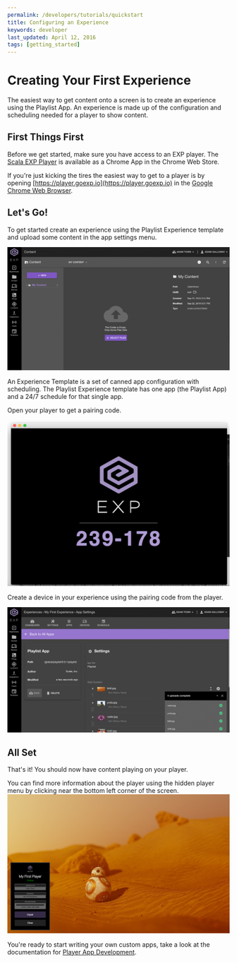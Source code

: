```yaml
---
permalink: /developers/tutorials/quickstart
title: Configuring an Experience
keywords: developer
last_updated: April 12, 2016
tags: [getting_started]
---
```


# Creating Your First Experience

The easiest way to get content onto a screen is to create an experience using the Playlist App.
An experience is made up of the configuration and scheduling needed for a player to show content.

## First Things First
Before we get started, make sure you have access to an EXP player.  The [Scala EXP Player](https://chrome.google.com/webstore/detail/scala-exp-player/effhcaaecikakknjnpmkaojnpfcoblik) is available as a Chrome App in the Chrome Web Store.

If you're just kicking the tires the easiest way to get to a player is by opening [https://player.goexp.io](https://player.goexp.io) in the [Google Chrome Web Browser](https://www.google.com/chrome/).


## Let's Go!
To get started create an experience using the Playlist Experience template and upload some content in the app settings menu.

![Create and Configure an Experience](/images/developers/quickstart/create-and-configure.gif "Create and Configure an Experience")

An Experience Template is a set of canned app configuration with scheduling.  The Playlist Experience template has one app (the Playlist App) and a 24/7 schedule for that single app.

Open your player to get a pairing code.

![Player Showing Pairing Code](/images/developers/quickstart/player-pairing-code.png "Player Showing Pairing Code")

Create a device in your experience using the pairing code from the player.

![Create a Player with Pairing Code](/images/developers/quickstart/pair-player.gif "Create a Player with Pairing Code")

## All Set
That's it! You should now have content playing on your player.

You can find more information about the player using the hidden player menu by clicking near the bottom left corner of the screen.
![Hidden Player Menu](/images/developers/quickstart/player-menu-app.png "Hidden Player Menu")

You're ready to start writing your own custom apps, take a look at the documentation for [Player App Development](/developers/tutorials/player-apps.md).
